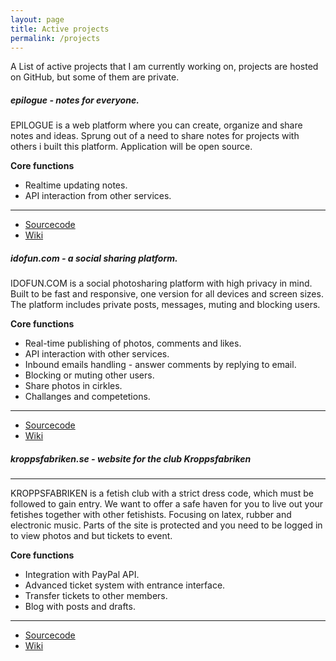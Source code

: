 ```yaml
---
layout: page
title: Active projects
permalink: /projects
---
```

A List of active projects that I am currently working on, projects are hosted on GitHub, but some of them are private.

##### **epilogue** - notes for everyone.
EPILOGUE is a web platform where you can create, organize and share notes and ideas. Sprung out of a need to share notes for projects with others i built this platform. Application will be open source.

**Core functions**
* Realtime updating notes.
* API interaction from other services.

---
* [Sourcecode](https://github.com/niklasnson/epilogue.rb)
* [Wiki](https://github.com/niklasnson/epilogue.rb/wiki)


##### **idofun.com** - a social sharing platform.
IDOFUN.COM is a social photosharing platform with high privacy in mind. Built to be fast and responsive, one version for all devices and screen sizes. The platform includes private posts, messages, muting and blocking users.

 **Core functions**

* Real-time publishing of photos, comments and likes.
* API interaction with other services.
* Inbound emails handling - answer comments by replying to email.
* Blocking or muting other users.
* Share photos in cirkles.
* Challanges and competetions.

---
* [Sourcecode](https://github.com/niklasnson/idofun.com)
* [Wiki](https://github.com/niklasnson/idofun.com/wiki)

##### **kroppsfabriken.se** - website for the club Kroppsfabriken

 ---
 KROPPSFABRIKEN is a fetish club with a strict dress code, which must be followed to gain entry. We want to offer a safe haven for you to live out your fetishes together with other fetishists. Focusing on latex, rubber and electronic music. Parts of the site is protected and you need to be logged in to view photos and but tickets to event.

 **Core functions**

* Integration with PayPal API.
* Advanced ticket system with entrance interface.
* Transfer tickets to other members.
* Blog with posts and drafts.

---
* [Sourcecode](https://github.com/niklasnson/nemesis-on-rails)
* [Wiki](https://github.com/niklasnson/nemesis-on-rails/wiki)

